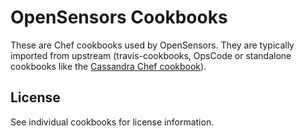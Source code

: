 # OpenSensors Cookbooks

These are Chef cookbooks used by OpenSensors. They are typically
imported from upstream (travis-cookbooks, OpsCode or standalone
cookbooks like the [Cassandra Chef
cookbook](https://github.com/michaelklishin/cassandra-chef-cookbook)).


## License

See individual cookbooks for license information.
